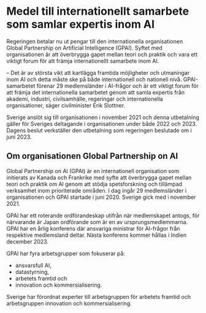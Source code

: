 # Medel till internationellt samarbete som samlar expertis inom AI

Regeringen betalar nu ut pengar till den internationella organisationen Global Partnership on Artificial Intelligence (GPAI). Syftet med organisationen är att överbrygga gapet mellan teori och praktik och vara ett viktigt forum för att främja internationellt samarbete inom AI.

– Det är av största vikt att kartlägga framtida möjligheter och utmaningar inom AI och detta måste ske på både internationell och nationell nivå. GPAI-samarbetet förenar 29 medlemsländer i AI-frågor och är ett viktigt forum för att främja det internationella samarbetet genom att samla expertis från akademi, industri, civilsamhälle, regeringar och internationella organisationer, säger civilminister Erik Slottner.

Sverige anslöt sig till organisationen i november 2021 och denna utbetalning gäller för Sveriges deltagande i organisationen under både 2022 och 2023. Dagens beslut verkställer den utbetalning som regeringen beslutade om i juni 2023.

## Om organisationen Global Partnership on AI

Global Partnership on AI (GPAI) är en internationell organisation som initierats av Kanada och Frankrike med syfte att överbrygga gapet mellan teori och praktik om AI genom att stödja spetsforskning och tillämpad verksamhet inom prioriterade områden. I dag ingår 29 medlemsländer i organisationen och GPAI startade i juni 2020. Sverige gick med i november 2021.

GPAI har ett roterande ordförandeskap utifrån när medlemskapet antogs, för närvarande är Japan ordförande som är en av ursprungsmedlemmarna. GPAI har en årlig konferens där ansvariga ministrar för AI-frågor från respektive medlemsland deltar. Nästa konferens kommer hållas i Indien december 2023.

GPAI har fyra arbetsgrupper som fokuserar på:

* ansvarsfull AI,
* datastyrning,
* arbetets framtid och
* innovation och kommersialisering.

Sverige har förordnat experter till arbetsgruppen för arbetets framtid och arbetsgruppen innovation och kommersialisering.
